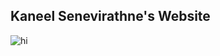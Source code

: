 ## **Kaneel Senevirathne's Website**

<img src="images/Emoticons/cool.png" alt="hi" class="inline"/>

